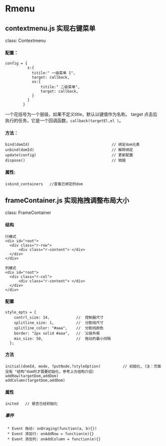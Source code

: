 # Rmenu
## contextmenu.js 实现右键菜单 
class: Contextmenu


#### 配置：
```
config = {
          x:{
            titile:" 一级菜单 1",
            target: callback,
            xx:{
                titile:" 二级菜单",
                target: callback,        
            }
          }
        }
```
一个花括号为一个层级，如果不定义title，默认以键值作为名称。 target 点击后执行的任务，它是一个回调函数，`callback(targetEl,el )`。

#### 方法：
```
bind(domId)                                     // 绑定dom元素
unbind(domId)                                   // 解除绑定
update(config)                                  // 更新配置
dispose()                                       // 销毁
```


#### 属性:
```
isbind_containers   //查看已绑定的dom
```


## frameContainer.js  实现拖拽调整布局大小 
class: FrameContainer
  
#### 结构
```
行模式
<div id="root">
  <div class="r-row"> 
      <div class="r-content"> </div>
  </div>
</div>

列模式
<div id="root">
  <div class="r-col"> 
      <div class="r-content"> </div>
  </div>
</div>

```

#### 配置
```
style_opts = {
    contrl_size: 14,            //  控制器尺寸
    splitline_size: 1,          //  分割线尺寸
    splitline_color: "#aaa",    //  分割线颜色
    border: "2px solid #aaa",   //  父级外框
    min_size: 50,               //  拖动的最小间隔
  };
```

#### 方法
```
initial(domId, mode, ?putNode,?styleOption)          // 初始化,（注：页面没有 "结构"dom时才需要初始化，参考上方结构介绍）
addRow(targetDom,addDom)
addColumn(targetDom,addDom)
```
#### 属性
```
inited   // 是否已经初始化
```

##### 事件
```
 * Event 拖动: onDraging(function(a, b){})
 * Event 添加行: onAddRow = function(e){}
 * Event 添加列: onAddColumn = function(e){}
 ```
 

